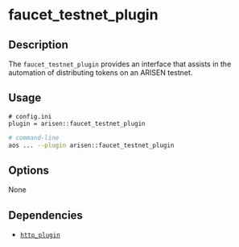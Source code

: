 # faucet_testnet_plugin

## Description

The `faucet_testnet_plugin` provides an interface that assists in the automation of distributing tokens on an ARISEN testnet.

## Usage

```console
# config.ini
plugin = arisen::faucet_testnet_plugin
```
```sh
# command-line
aos ... --plugin arisen::faucet_testnet_plugin
```

## Options

None

## Dependencies

* [`http_plugin`](../http_plugin/index.md)
